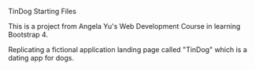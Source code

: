 TinDog Starting Files

This is a project from Angela Yu's Web Development Course in learning Bootstrap 4.

Replicating a fictional application landing page called "TinDog" which is a dating app for dogs. 
